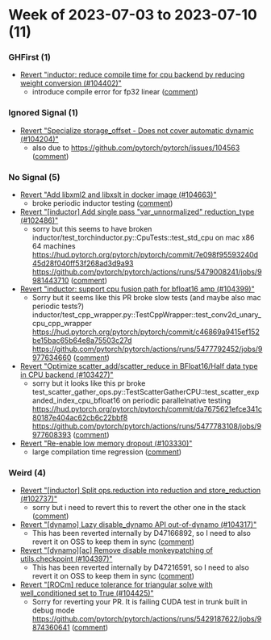 # Week of 2023-07-03 to 2023-07-10 (11)

### GHFirst (1)

- [Revert "inductor: reduce compile time for cpu backend by reducing weight conversion (#104402)"](https://github.com/pytorch/pytorch/commit/917ac30aebf5887e9b0a46e2f1e6f9ee8564d28a)
  - introduce compile error for fp32 linear ([comment](https://github.com/pytorch/pytorch/pull/104402#issuecomment-1623189759))

### Ignored Signal (1)

- [Revert "Specialize storage_offset - Does not cover automatic dynamic (#104204)"](https://github.com/pytorch/pytorch/commit/bfd995f0d6bf87262613b5e89d871832ca9e9938)
  - also due to https://github.com/pytorch/pytorch/issues/104563 ([comment](https://github.com/pytorch/pytorch/pull/104204#issuecomment-1620653507))

### No Signal (5)

- [Revert "Add libxml2 and libxslt in docker image (#104663)"](https://github.com/pytorch/pytorch/commit/78734a76ad97476750f6099a2959395923969730)
  - broke periodic inductor testing ([comment](https://github.com/pytorch/pytorch/pull/104663#issuecomment-1625683229))
- [Revert "[inductor] Add single pass "var_unnormalized" reduction_type (#102486)"](https://github.com/pytorch/pytorch/commit/8ca63ff9a8248b20982ad6e56f9290dfbccbbeb7)
  - sorry but this seems to have broken inductor/test_torchinductor.py::CpuTests::test_std_cpu on mac x86 64 machines https://hud.pytorch.org/pytorch/pytorch/commit/7e098f95593240d45d28f040ff53f268ad3d9a93 https://github.com/pytorch/pytorch/actions/runs/5479008241/jobs/9981443710 ([comment](https://github.com/pytorch/pytorch/pull/102486#issuecomment-1624739465))
- [Revert "inductor: support cpu fusion path  for bfloat16 amp (#104399)"](https://github.com/pytorch/pytorch/commit/b073f6a5e83709967d203ce06939b4b6208c2472)
  - Sorry but it seems like this PR broke slow tests (and maybe also mac periodic tests?) inductor/test_cpp_wrapper.py::TestCppWrapper::test_conv2d_unary_cpu_cpp_wrapper https://hud.pytorch.org/pytorch/pytorch/commit/c46869a9415ef152be15bac65b64e8a75503c27d https://github.com/pytorch/pytorch/actions/runs/5477792452/jobs/9977634660 ([comment](https://github.com/pytorch/pytorch/pull/104399#issuecomment-1624131181))
- [Revert "Optimize scatter_add/scatter_reduce in BFloat16/Half data type in CPU backend (#103427)"](https://github.com/pytorch/pytorch/commit/f8aedf1efedc04bde6e27a1ccd64b08fc38ae56b)
  - sorry but it looks like this pr broke test_scatter_gather_ops.py::TestScatterGatherCPU::test_scatter_expanded_index_cpu_bfloat16 on periodic parallelnative testing https://hud.pytorch.org/pytorch/pytorch/commit/da7675621efce341c80187e404ac62cb6c22bbf8 https://github.com/pytorch/pytorch/actions/runs/5477783108/jobs/9977608393 ([comment](https://github.com/pytorch/pytorch/pull/103427#issuecomment-1624008753))
- [Revert "Re-enable low memory dropout (#103330)"](https://github.com/pytorch/pytorch/commit/5ab2b27353d5b62ec25f40f7c41859b593397b28)
  - large compilation time regression ([comment](https://github.com/pytorch/pytorch/pull/103330#issuecomment-1622304072))

### Weird (4)

- [Revert "[inductor] Split ops.reduction into reduction and store_reduction (#102737)"](https://github.com/pytorch/pytorch/commit/1280b198271441b8de28d383bc083d86b5dcf7d4)
  - sorry but i need to revert this to revert the other one in the stack ([comment](https://github.com/pytorch/pytorch/pull/102737#issuecomment-1624735108))
- [Revert "[dynamo] Lazy disable_dynamo API out-of-dynamo  (#104317)"](https://github.com/pytorch/pytorch/commit/54e320d4d1654d45b65c3a5a1ba8fe35faf21460)
  - This has been reverted internally by D47166892, so I need to also revert it on OSS to keep them in sync ([comment](https://github.com/pytorch/pytorch/pull/104317#issuecomment-1621099151))
- [Revert "[dynamo][ac] Remove disable monkeypatching of utils.checkpoint (#104397)"](https://github.com/pytorch/pytorch/commit/40f53912cf797b55f63adf0e5ac0ec08ccfafe4a)
  - This has been reverted internally by D47216591, so I need to also revert it on OSS to keep them in sync ([comment](https://github.com/pytorch/pytorch/pull/104397#issuecomment-1621086360))
- [Revert "[ROCm] reduce tolerance for triangular solve with well_conditioned set to True (#104425)"](https://github.com/pytorch/pytorch/commit/f353d17755ed23b02924c962a86ff99a3405fe10)
  - Sorry for reverting your PR.  It is failing CUDA test in trunk built in debug mode https://github.com/pytorch/pytorch/actions/runs/5429187622/jobs/9874360641 ([comment](https://github.com/pytorch/pytorch/pull/104425#issuecomment-1617247699))

